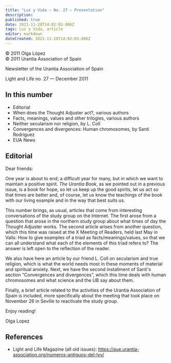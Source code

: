 ```yaml
---
title: "Luz y Vida — No. 27 — Presentation"
description: 
published: true
date: 2021-11-28T14:02:03.086Z
tags: Luz y Vida, article
editor: markdown
dateCreated: 2021-11-28T14:02:03.086Z
---
```


<p class="v-card v-sheet theme--light gray lighten-3 px-2">© 2011 Olga López<br>© 2011 Urantia Association of Spain</p>


Newsletter of the Urantia Association of Spain

Light and Life no. 27 — December 2011

## In this number

- Editorial
- When does the Thought Adjuster act?, various authors
- Facts, meanings, values and other trilogies, various authors
- Neither secularism nor religion, by L. Coll
- Convergences and divergences: Human chromosomes, by Santi Rodríguez
- EUA News


## Editorial

Dear friends:

One year is about to end; a difficult year for many, but in which we want to maintain a positive spirit. _The Urantia Book_, as we pointed out in a previous issue, is a book for hope, so let us keep up the good spirits, let us act so that times are better and, of course, let us know the teachings of the book with our living example and in the way that best suits us.

This number brings, as usual, articles that come from interesting conversations of the study group on the Internet. The first arose from a question that arose in the northern study group about what times of day the Thought Adjuster works. The second article arises from another question, which this time was raised at the X Meeting of Readers, held last May in Valls: How to give examples of a triad as facts/meanings/values, so that we can all understand what each of the elements of this triad refers to? The answer is left open to the reflection of the reader.

We also have here an article by our friend L. Coll on secularism and true religion, which is what the world needs most in these moments of material and spiritual anxiety. Next, we have the second installment of Santi's section “Convergences and divergences”, which this time deals with human chromosomes and what science and the UB say about them.

Finally, a brief article related to the activities of the Urantia Association of Spain is included, more specifically about the meeting that took place on November 26 in Seville to reactivate the study group.

Enjoy reading!

Olga Lopez

## References

- Light and Life Magazine (all old issues): https://aue.urantia-association.org/numeros-antiguos-del-lyv/

